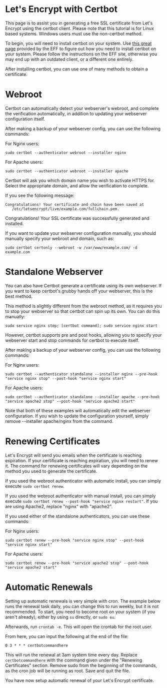 # Let's Encrypt with Certbot

This page is to assist you in generating a free SSL certificate from Let's Encrypt using the certbot client. Please note that this tutorial is for Linux based systems. Windows users must use the non-certbot method.

To begin, you will need to install certbot on your system. Use [this great page](https://certbot.eff.org/) provided by the EFF to figure out how you need to install certbot on your system. Please follow the instructions on the EFF site, otherwise you may end up with an outdated client, or a different one entirely.

After installing certbot, you can use one of many methods to obtain a certificate.

# Webroot

Certbot can automatically detect your webserver's webroot, and complete the verification automatically, in addition to updating your webserver configuration itself.

After making a backup of your webserver config, you can use the following commands:

For Nginx users:
```
sudo certbot --authenticator webroot --installer nginx
```
For Apache users:
```
sudo certbot --authenticator webroot --installer apache
```
Certbot will ask you which domain name you wish to activate HTTPS for. Select the appropriate domain, and allow the verification to complete.

If you see the following message:
```
Congratulations! Your certificate and chain have been saved at
   /etc/letsencrypt/live/example.com/fullchain.pem.
```
Congratulations! Your SSL certificate was successfully generated and installed.

If you want to update your webserver configuration manually, you should manually specify your webroot and domain, such as:
```
sudo certbot certonly --webroot -w /var/www/example.com/ -d example.com
```

# Standalone Webserver
You can also have Certbot generate a certificate using its own webserver. If you want to keep certbot's grubby hands off your webserver, this is the best method.

This method is slightly different from the webroot method, as it requires you to stop your webserver so that certbot can spin up its own. You can do this manually:
```
sudo service nginx stop; [certbot command]; sudo service nginx start
```

However, certbot supports pre and post hooks, allowing you to specify your webserver start and stop commands for certbot to execute itself. 

After making a backup of your webserver config, you can use the following commands:

For Nginx users:
```
sudo certbot --authenticator standalone --installer nginx --pre-hook "service nginx stop" --post-hook "service nginx start"
```
For Apache users:
```
sudo certbot --authenticator standalone --installer apache --pre-hook "service apache2 stop" --post-hook "service apache2 start"
```

Note that both of these examples will automatically edit the webserver configuration. If you wish to update the configuration yourself, simply remove --installer apache/nginx from the command.

# Renewing Certificates
Let's Encrypt will send you emails when the certificate is reaching expiration. If your certificate is reaching expiration, you will need to renew it. The command for renewing certificates will vary depending on the method you used to generate the certificate.

If you used the webroot authenticator with automatic install, you can simply execute `sudo certbot renew`.

If you used the webroot authenticator with manual install, you can simply execute `sudo certbot renew --post-hook "service nginx restart"`. If you are using Apache2, replace "nginx" with "apache2".

If you used either of the standalone authenticators, you can use these commands:

For Nginx users:
```
sudo certbot renew --pre-hook "service nginx stop" --post-hook "service nginx start"
```
For Apache users:
```
sudo certbot renew --pre-hook "service apache2 stop" --post-hook "service apache2 start"
```

# Automatic Renewals
Setting up automatic renewals is very simple with cron. The example below runs the renewal task daily, you can change this to run weekly, but it is not recommended. To start, you need to become root on your system (if you aren't already), either by using `su` directly, or `sudo su`.

Afterwards, run `crontab -e`. This will open the crontab for the root user.

From here, you can input the following at the end of the file:
```
0 3 * * * certbotcommandhere
```

This will run the renewal at 3am system time every day. Replace `certbotcommandhere` with the command given under the "Renewing Certificates" section. Remove sudo from the beginning of the commands, as the cron job will be running as root. Save and quit the file.

You have now setup automatic renewal of your Let's Encrypt certificate.
